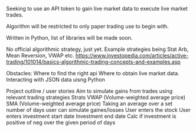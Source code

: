 Seeking to use an API token to gain live market data to execute live market trades.

Algorithm will be restricted to only paper trading use to begin with.

Written in Python, list of libraries will be made soon. 

No official algorithmic strategy, just yet. Example strategies being Stat Arb, Mean Reversion, VWAP etc. https://www.investopedia.com/articles/active-trading/101014/basics-algorithmic-trading-concepts-and-examples.asp

Obstacles: 
Where to find the right api
Where to obtain live market data.
Interacting with JSON data uisng Python

Project outline / user stories
  Aim to simulate gains from trades using relevant trading strategies
    Strats
      VWAP (Volume-weighted average price)
      SMA (Volume-weighted average price)
        Taking an average over a set number of days
          user can simulate gaines/losses
            User enters the stock 
              User enters investment start date
                  Investment end date
              Calc if investment is positive of neg over the given period of days